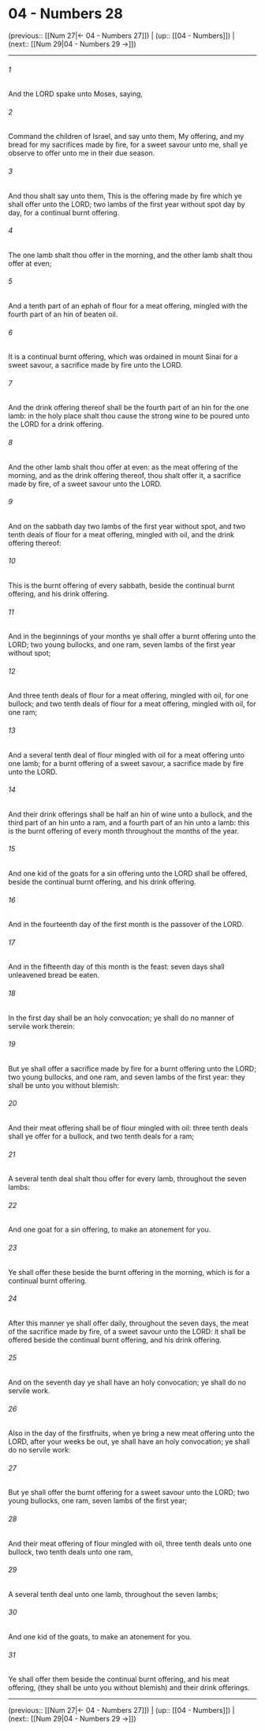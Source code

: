 # 04 - Numbers 28

(previous:: [[Num 27|← 04 - Numbers 27]]) | (up:: [[04 - Numbers]]) | (next:: [[Num 29|04 - Numbers 29 →]])

***


###### 1 
And the LORD spake unto Moses, saying, 

###### 2 
Command the children of Israel, and say unto them, My offering, and my bread for my sacrifices made by fire, for a sweet savour unto me, shall ye observe to offer unto me in their due season. 

###### 3 
And thou shalt say unto them, This is the offering made by fire which ye shall offer unto the LORD; two lambs of the first year without spot day by day, for a continual burnt offering. 

###### 4 
The one lamb shalt thou offer in the morning, and the other lamb shalt thou offer at even; 

###### 5 
And a tenth part of an ephah of flour for a meat offering, mingled with the fourth part of an hin of beaten oil. 

###### 6 
It is a continual burnt offering, which was ordained in mount Sinai for a sweet savour, a sacrifice made by fire unto the LORD. 

###### 7 
And the drink offering thereof shall be the fourth part of an hin for the one lamb: in the holy place shalt thou cause the strong wine to be poured unto the LORD for a drink offering. 

###### 8 
And the other lamb shalt thou offer at even: as the meat offering of the morning, and as the drink offering thereof, thou shalt offer it, a sacrifice made by fire, of a sweet savour unto the LORD. 

###### 9 
And on the sabbath day two lambs of the first year without spot, and two tenth deals of flour for a meat offering, mingled with oil, and the drink offering thereof: 

###### 10 
This is the burnt offering of every sabbath, beside the continual burnt offering, and his drink offering. 

###### 11 
And in the beginnings of your months ye shall offer a burnt offering unto the LORD; two young bullocks, and one ram, seven lambs of the first year without spot; 

###### 12 
And three tenth deals of flour for a meat offering, mingled with oil, for one bullock; and two tenth deals of flour for a meat offering, mingled with oil, for one ram; 

###### 13 
And a several tenth deal of flour mingled with oil for a meat offering unto one lamb; for a burnt offering of a sweet savour, a sacrifice made by fire unto the LORD. 

###### 14 
And their drink offerings shall be half an hin of wine unto a bullock, and the third part of an hin unto a ram, and a fourth part of an hin unto a lamb: this is the burnt offering of every month throughout the months of the year. 

###### 15 
And one kid of the goats for a sin offering unto the LORD shall be offered, beside the continual burnt offering, and his drink offering. 

###### 16 
And in the fourteenth day of the first month is the passover of the LORD. 

###### 17 
And in the fifteenth day of this month is the feast: seven days shall unleavened bread be eaten. 

###### 18 
In the first day shall be an holy convocation; ye shall do no manner of servile work therein: 

###### 19 
But ye shall offer a sacrifice made by fire for a burnt offering unto the LORD; two young bullocks, and one ram, and seven lambs of the first year: they shall be unto you without blemish: 

###### 20 
And their meat offering shall be of flour mingled with oil: three tenth deals shall ye offer for a bullock, and two tenth deals for a ram; 

###### 21 
A several tenth deal shalt thou offer for every lamb, throughout the seven lambs: 

###### 22 
And one goat for a sin offering, to make an atonement for you. 

###### 23 
Ye shall offer these beside the burnt offering in the morning, which is for a continual burnt offering. 

###### 24 
After this manner ye shall offer daily, throughout the seven days, the meat of the sacrifice made by fire, of a sweet savour unto the LORD: it shall be offered beside the continual burnt offering, and his drink offering. 

###### 25 
And on the seventh day ye shall have an holy convocation; ye shall do no servile work. 

###### 26 
Also in the day of the firstfruits, when ye bring a new meat offering unto the LORD, after your weeks be out, ye shall have an holy convocation; ye shall do no servile work: 

###### 27 
But ye shall offer the burnt offering for a sweet savour unto the LORD; two young bullocks, one ram, seven lambs of the first year; 

###### 28 
And their meat offering of flour mingled with oil, three tenth deals unto one bullock, two tenth deals unto one ram, 

###### 29 
A several tenth deal unto one lamb, throughout the seven lambs; 

###### 30 
And one kid of the goats, to make an atonement for you. 

###### 31 
Ye shall offer them beside the continual burnt offering, and his meat offering, (they shall be unto you without blemish) and their drink offerings.

***

(previous:: [[Num 27|← 04 - Numbers 27]]) | (up:: [[04 - Numbers]]) | (next:: [[Num 29|04 - Numbers 29 →]])
